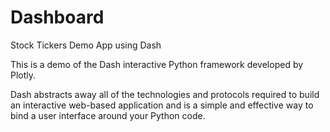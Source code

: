 # Dashboard
Stock Tickers Demo App using Dash

This is a demo of the Dash interactive Python framework developed by Plotly.

Dash abstracts away all of the technologies and protocols required to build an interactive web-based application and is a simple and effective way to bind a user interface around your Python code.
